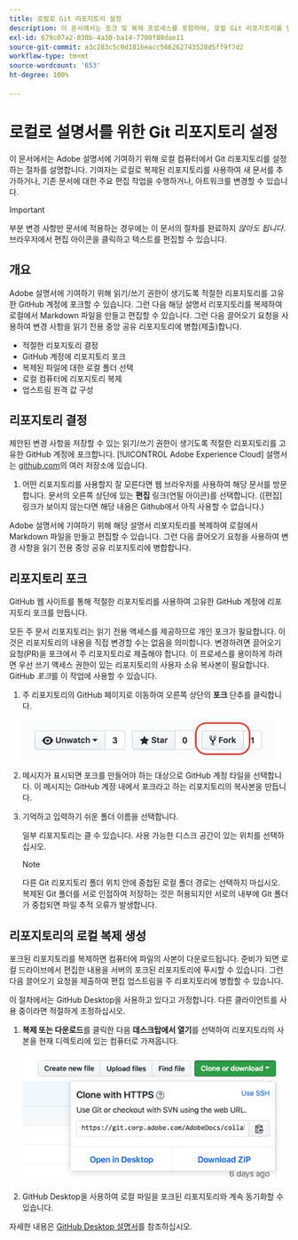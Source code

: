 ```yaml
---
title: 로컬로 Git 리포지토리 설정
description: 이 문서에서는 포크 및 복제 프로세스를 포함하여, 로컬 Git 리포지토리를 만들고 Adobe 설명서에 기여하는 지침을 제공합니다.
exl-id: 679c07a2-030b-4a30-ba14-7780f88dae11
source-git-commit: a3c283c5c0d181beacc566262743528d5ff9f7d2
workflow-type: tm+mt
source-wordcount: '653'
ht-degree: 100%

---
```


# 로컬로 설명서를 위한 Git 리포지토리 설정

이 문서에서는 Adobe 설명서에 기여하기 위해 로컬 컴퓨터에서 Git 리포지토리를 설정하는 절차를 설명합니다. 기여자는 로컬로 복제된 리포지토리를 사용하여 새 문서를 추가하거나, 기존 문서에 대한 주요 편집 작업을 수행하거나, 아트워크를 변경할 수 있습니다.

>[!IMPORTANT]
>부분 변경 사항만 문서에 적용하는 경우에는 이 문서의 절차를 완료하지 *않아도 됩니다*. 브라우저에서 편집 아이콘을 클릭하고 텍스트를 편집할 수 있습니다.

## 개요

Adobe 설명서에 기여하기 위해 읽기/쓰기 권한이 생기도록 적절한 리포지토리를 고유한 GitHub 계정에 포크할 수 있습니다. 그런 다음 해당 설명서 리포지토리를 복제하여 로컬에서 Markdown 파일을 만들고 편집할 수 있습니다. 그런 다음 끌어오기 요청을 사용하여 변경 사항을 읽기 전용 중앙 공유 리포지토리에 병합(제출)합니다.

* 적절한 리포지토리 결정
* GitHub 계정에 리포지토리 포크
* 복제된 파일에 대한 로컬 폴더 선택
* 로컬 컴퓨터에 리포지토리 복제
* 업스트림 원격 값 구성

## 리포지토리 결정

제안된 변경 사항을 저장할 수 있는 읽기/쓰기 권한이 생기도록 적절한 리포지토리를 고유한 GitHub 계정에 포크합니다. [!UICONTROL Adobe Experience Cloud] 설명서는 [github.com](https://www.github.com/adobedocs)의 여러 저장소에 있습니다.

1. 어떤 리포지토리를 사용할지 잘 모른다면 웹 브라우저를 사용하여 해당 문서를 방문합니다. 문서의 오른쪽 상단에 있는 **편집** 링크(연필 아이콘)를 선택합니다. ([편집] 링크가 보이지 않는다면 해당 내용은 Github에서 아직 사용할 수 없습니다.)

Adobe 설명서에 기여하기 위해 해당 설명서 리포지토리를 복제하여 로컬에서 Markdown 파일을 만들고 편집할 수 있습니다. 그런 다음 끌어오기 요청을 사용하여 변경 사항을 읽기 전용 중앙 공유 리포지토리에 병합합니다.

<!---
![GitHub Triangle](/assets/git-and-github-initial-setup.png)

If you're new to GitHub, watch the following video for a conceptual overview of the forking and cloning process:

>[!VIDEO https://channel9.msdn.com/Blogs/CoolMoose/Git-Repository-Setup/player]
-->

## 리포지토리 포크

GitHub 웹 사이트를 통해 적절한 리포지토리를 사용하여 고유한 GitHub 계정에 리포지토리 포크를 만듭니다.

모든 주 문서 리포지토리는 읽기 전용 액세스를 제공하므로 개인 포크가 필요합니다. 이것은 리포지토리의 내용을 직접 변경할 수는 없음을 의미합니다. 변경하려면 끌어오기 요청(PR)을 포크에서 주 리포지토리로 제출해야 합니다. 이 프로세스를 용이하게 하려면 우선 쓰기 액세스 권한이 있는 리포지토리의 사용자 소유 복사본이 필요합니다. GitHub *포크*&#x200B;를 이 작업에 사용할 수 있습니다.

1. 주 리포지토리의 GitHub 페이지로 이동하여 오른쪽 상단의 **포크** 단추를 클릭합니다.

   ![GitHub 포크](assets/fork-simple.png)

1. 메시지가 표시되면 포크를 만들어야 하는 대상으로 GitHub 계정 타일을 선택합니다. 이 메시지는 GitHub 계정 내에서 포크라고 하는 리포지토리의 복사본을 만듭니다.

1. 기억하고 입력하기 쉬운 폴더 이름을 선택합니다.

   일부 리포지토리는 클 수 있습니다. 사용 가능한 디스크 공간이 있는 위치를 선택하십시오.

   >[!NOTE]
   >
   >다른 Git 리포지토리 폴더 위치 안에 중첩된 로컬 폴더 경로는 선택하지 마십시오. 복제된 Git 폴더를 서로 인접하여 저장하는 것은 허용되지만 서로의 내부에 Git 폴더가 중첩되면 파일 추적 오류가 발생합니다.

## 리포지토리의 로컬 복제 생성

포크된 리포지토리를 복제하면 컴퓨터에 파일의 사본이 다운로드됩니다. 준비가 되면 로컬 드라이브에서 편집한 내용을 서버의 포크된 리포지토리에 푸시할 수 있습니다. 그런 다음 끌어오기 요청을 제출하여 편집 업스트림을 주 리포지토리에 병합할 수 있습니다.

이 절차에서는 GitHub Desktop을 사용하고 있다고 가정합니다. 다른 클라이언트를 사용 중이라면 적절하게 조정하십시오.

1. **복제 또는 다운로드**&#x200B;를 클릭한 다음 **데스크탑에서 열기**&#x200B;를 선택하여 리포지토리의 사본을 현재 디렉토리에 있는 컴퓨터로 가져옵니다.

   ![저장소 복제](assets/clone-pulldown.png)

1. GitHub Desktop을 사용하여 로컬 파일을 포크된 리포지토리와 계속 동기화할 수 있습니다.

자세한 내용은 [GitHub Desktop 설명서](https://help.github.com/desktop/)를 참조하십시오.
